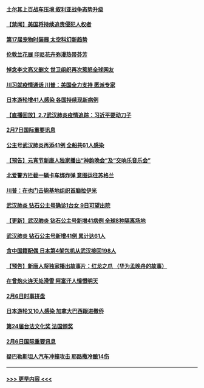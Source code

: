 #### [土尔其上百战车压境 叙利亚战争态势升级](../pages/prog202/a102772132.md?t=02080911) 
#### [【禁闻】美国将持续追责侵犯人权者](../pages/prog202/a102772042.md?t=02080911) 
#### [第17届宠物时装展 太空科幻新趋势](../pages/prog202/a102772033.md?t=02080911) 
#### [伦敦兰花展 印尼花卉弥漫热带芬芳](../pages/prog202/a102772026.md?t=02080911) 
#### [悼念李文亮又删文 世卫组织再次惹怒全球网友](../pages/prog202/a102771968.md?t=02080911) 
#### [川习就疫情通话 川普：美国全力支持 愿派专家](../pages/prog202/a102771930.md?t=02080911) 
#### [日本游轮增41人感染 各国持续现新病例](../pages/prog202/a102771912.md?t=02080911) 
#### [【直播回放】2.7武汉肺炎疫情追踪：习近平要动刀子](../pages/prog202/a102771649.md?t=02080911) 
#### [2月7日国际重要讯息](../pages/prog202/a102771747.md?t=02080911) 
#### [公主号武汉肺炎再添41例 全船共61人感染](../pages/prog202/a102771703.md?t=02080911) 
#### [【预告】元宵节新唐人独家播出“神韵晚会”及“交响乐音乐会”](../pages/prog202/a102767674.md?t=02080911) 
#### [北爱警方拦截一辆卡车绑炸弹 意图运往苏格兰](../pages/prog202/a102771609.md?t=02080911) 
#### [川普：在也门击毙基地组织首脑拉伊米](../pages/prog202/a102771528.md?t=02080911) 
#### [武汉肺炎 钻石公主号确诊1台女 9日可望出院](../pages/prog202/a102771518.md?t=02080911) 
#### [【更新】武汉肺炎 钻石公主号新增41病例 全球8种隔离场地](../pages/prog202/a102770740.md?t=02080911) 
#### [武汉肺炎 钻石公主号新增41例 累计达61人](../pages/prog202/a102771486.md?t=02080911) 
#### [含中国籍配偶 日本第4架包机从武汉接回198人](../pages/prog202/a102771472.md?t=02080911) 
#### [【预告】新唐人将独家播出故事片：红龙之爪 （华为孟晚舟的故事）](../pages/prog202/a102767728.md?t=02080911) 
#### [在曾炮火连天处滑雪 阿富汗人憧憬明天](../pages/prog202/a102771290.md?t=02080911) 
#### [2月6日时事拼盘](../pages/prog202/a102771225.md?t=02080911) 
#### [日本游轮又10人感染 加拿大巴西跟进撤侨](../pages/prog202/a102771084.md?t=02080911) 
#### [第24届台法文化奖 法国颁奖](../pages/prog202/a102771032.md?t=02080911) 
#### [2月6日国际重要讯息](../pages/prog202/a102770794.md?t=02080911) 
#### [疑巴勒斯坦人汽车冲撞攻击 耶路撒冷酿14伤](../pages/prog202/a102770586.md?t=02080911) 

----
#### [ >>> 更早内容 <<< ](../indexes/prog202-earlier.md)
